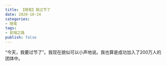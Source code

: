 ```yaml
---
title: 【随笔】我过节了
date: 2020-10-24
categories: 
- 随笔
tags: 
- 前端之路
publish: false
---
```


“今天，我要过节了”。我现在貌似可以小声地说。我也算是成功加入了200万人的团体中。

